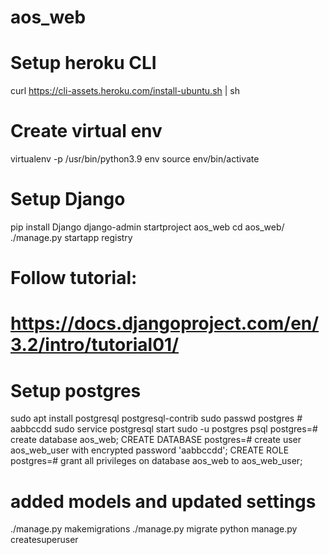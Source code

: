 # aos_web

# Setup heroku CLI
curl https://cli-assets.heroku.com/install-ubuntu.sh | sh
# Create virtual env
virtualenv -p /usr/bin/python3.9 env
source env/bin/activate
# Setup Django
pip install Django
django-admin startproject aos_web
cd aos_web/
./manage.py startapp registry
# Follow tutorial:
# https://docs.djangoproject.com/en/3.2/intro/tutorial01/


# Setup postgres
sudo apt install postgresql postgresql-contrib
sudo passwd postgres # aabbccdd
sudo service postgresql start
sudo -u postgres psql
postgres=# create database aos_web;
CREATE DATABASE
postgres=# create user aos_web_user with encrypted password 'aabbccdd';
CREATE ROLE
postgres=# grant all privileges on database aos_web to aos_web_user;

# added models and updated settings

./manage.py makemigrations
./manage.py migrate
python manage.py createsuperuser



